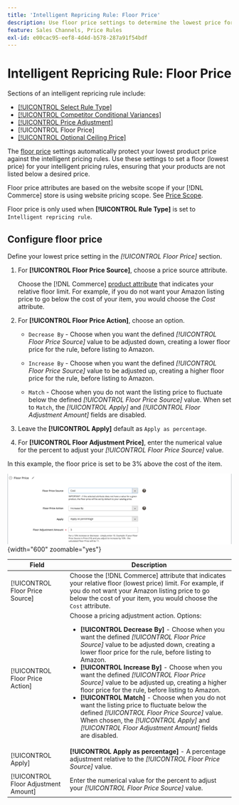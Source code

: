 ```yaml
---
title: 'Intelligent Repricing Rule: Floor Price'
description: Use floor price settings to determine the lowest price for an intelligent pricing rule to manage your Amazon listings.
feature: Sales Channels, Price Rules
exl-id: e00cac95-eef8-4d4d-b578-287a91f54bdf
---
```

# Intelligent Repricing Rule: Floor Price

Sections of an intelligent repricing rule include:

- [[!UICONTROL Select Rule Type]](./intelligent-repricing-rules.md)
- [[!UICONTROL Competitor Conditional Variances]](./competitor-conditional-variances.md)
- [[!UICONTROL Price Adjustment]](./price-adjustment.md)
- [!UICONTROL Floor Price]
- [[!UICONTROL Optional Ceiling Price]](./optional-ceiling-price.md)

The [floor price](./floor-price.md) settings automatically protect your lowest product price against the intelligent pricing rules. Use these settings to set a floor (lowest price) for your intelligent pricing rules, ensuring that your products are not listed below a desired price.

Floor price attributes are based on the website scope if your [!DNL Commerce] store is using website pricing scope. See [Price Scope](./price-scope.md).

Floor price is only used when **[!UICONTROL Rule Type]** is set to `Intelligent repricing rule`.

## Configure floor price

Define your lowest price setting in the _[!UICONTROL Floor Price]_ section.

1. For **[!UICONTROL Floor Price Source]**, choose a price source attribute.

   Choose the [!DNL Commerce] [product attribute](https://experienceleague.adobe.com/docs/commerce-admin/catalog/product-attributes/product-attributes.html) that indicates your relative floor limit. For example, if you do not want your Amazon listing price to go below the cost of your item, you would choose the *Cost* attribute.

1. For **[!UICONTROL Floor Price Action]**, choose an option.

   - `Decrease By` - Choose when you want the defined _[!UICONTROL Floor Price Source]_ value to be adjusted down, creating a lower floor price for the rule, before listing to Amazon.

   - `Increase By` - Choose when you want the defined _[!UICONTROL Floor Price Source]_ value to be adjusted up, creating a higher floor price for the rule, before listing to Amazon.

   - `Match` - Choose when you do not want the listing price to fluctuate below the defined _[!UICONTROL Floor Price Source]_ value. When set to `Match`, the _[!UICONTROL Apply]_ and _[!UICONTROL Floor Adjustment Amount]_ fields are disabled.

1. Leave the **[!UICONTROL Apply]** default as `Apply as percentage`.

1. For **[!UICONTROL Floor Adjustment Price]**, enter the numerical value for the percent to adjust your _[!UICONTROL Floor Price Source]_ value.

In this example, the floor price is set to be 3% above the cost of the item.

![Intelligent repricing rule example - floor price](assets/ob-intelligent-pricde-rule-floor-price.png){width="600" zoomable="yes"}

| Field                                | Description                                                                                                                                                                                                                                                                                                                                                                                                                                                                                                                                                                                                                                                                                                                           |
|--------------------------------------|---------------------------------------------------------------------------------------------------------------------------------------------------------------------------------------------------------------------------------------------------------------------------------------------------------------------------------------------------------------------------------------------------------------------------------------------------------------------------------------------------------------------------------------------------------------------------------------------------------------------------------------------------------------------------------------------------------------------------------------|
| [!UICONTROL Floor Price Source]      | Choose the [!DNL Commerce] attribute that indicates your relative floor (lowest price) limit. For example, if you do not want your Amazon listing price to go below the cost of your item, you would choose the `Cost` attribute.                                                                                                                                                                                                                                                                                                                                                                                                                                                                                                     |
| [!UICONTROL Floor Price Action]      | Choose a pricing adjustment action. Options:<ul><li>**[!UICONTROL Decrease By]** - Choose when you want the defined _[!UICONTROL Floor Price Source]_ value to be adjusted down, creating a lower floor price for the rule, before listing to Amazon.</li><li>**[!UICONTROL Increase By]** - Choose when you want the defined _[!UICONTROL Floor Price Source]_ value to be adjusted up, creating a higher floor price for the rule, before listing to Amazon.</li><li>**[!UICONTROL Match]** - Choose when you do not want the listing price to fluctuate below the defined _[!UICONTROL Floor Price Source]_ value. When chosen, the _[!UICONTROL Apply]_ and _[!UICONTROL Floor Adjustment Amount]_ fields are disabled.</li></ul> |
| [!UICONTROL Apply]                   | **[!UICONTROL Apply as percentage]** - A percentage adjustment relative to the _[!UICONTROL Floor Price Source]_ value.                                                                                                                                                                                                                                                                                                                                                                                                                                                                                                                                                                                                               |
| [!UICONTROL Floor Adjustment Amount] | Enter the numerical value for the percent to adjust your _[!UICONTROL Floor Price Source]_ value.                                                                                                                                                                                                                                                                                                                                                                                                                                                                                                                                                                                                                                     |

